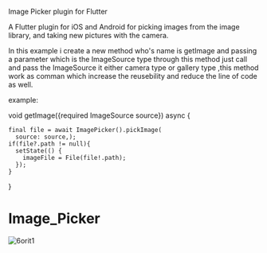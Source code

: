 Image Picker plugin for Flutter


A Flutter plugin for iOS and Android for picking images from the image library, and taking new pictures with the camera.


In this example i create a new method who's name is getImage and passing a parameter  which is the ImageSource type
through this method just call and pass the ImageSource it either   camera type  or gallery type ,this method work as comman 
which increase the reusebility and reduce the line of code as well.

example: 

void getImage({required ImageSource source}) async {
    
    final file = await ImagePicker().pickImage(
      source: source,);
    if(file?.path != null){
      setState(() {
        imageFile = File(file!.path);
      });
    }
  }





# Image_Picker

![6orit1](https://user-images.githubusercontent.com/107614710/182571069-3eedd627-68b7-4b6c-9236-3c113490db31.gif)



